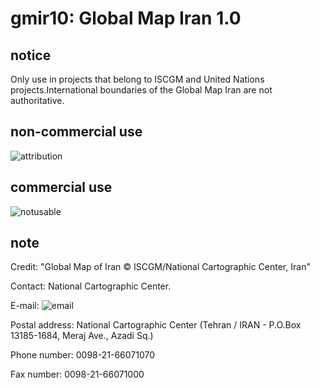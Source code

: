 # gmir10: Global Map Iran 1.0
## notice
Only use in projects that belong to ISCGM and United Nations projects.International boundaries of the Global Map Iran are not authoritative.

## non-commercial use
![attribution](https://globalmaps.github.io/globalmaps/attribution.png)
## commercial use
![notusable](https://globalmaps.github.io/globalmaps/notusable.png)

## note
Credit: "Global Map of Iran © ISCGM/National Cartographic Center, Iran"

Contact: National Cartographic Center.

E-mail: ![email](https://www.iscgm.org/gmd/images/email/iran.png)

Postal address: National Cartographic Center (Tehran / IRAN - P.O.Box 13185-1684, Meraj Ave., Azadi Sq.)

Phone number: 0098-21-66071070

Fax number: 0098-21-66071000

